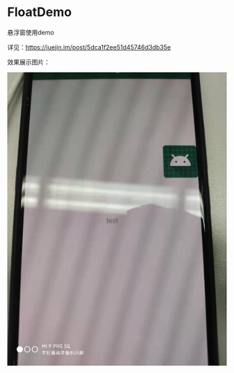 # FloatDemo
悬浮窗使用demo

详见：https://juejin.im/post/5dca1f2ee51d45746d3db35e

效果展示图片：

![图片缺失](https://raw.githubusercontent.com/dongrong-fu/FloatDemo/master/img-folder/eecdf94efb0fd0ada6a9f5d9a0e0d87.jpg)

